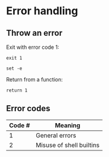 # Error handling

## Throw an error

Exit with error code 1:

~~~~
exit 1
~~~~

~~~~
set -e 
~~~~

Return from a function:

~~~~
return 1
~~~~




## Error codes

| Code # |           Meaning          |
| ------ | -------------------------- |
|    1   | General errors             |
|    2   | Misuse of shell builtins   |
